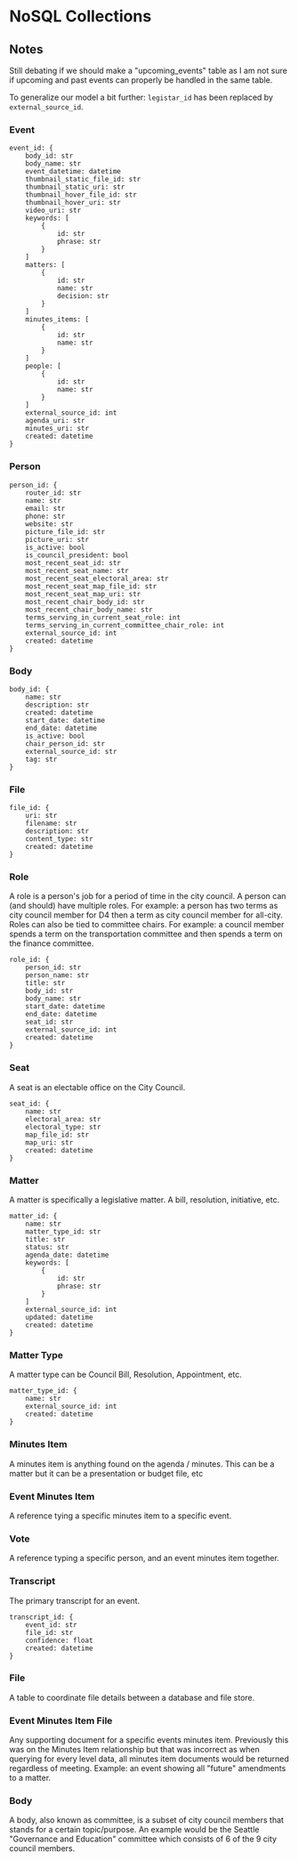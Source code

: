 # NoSQL Collections

## Notes
Still debating if we should make a "upcoming_events" table as I am not sure if upcoming and past events can properly
be handled in the same table.

To generalize our model a bit further: `legistar_id` has been replaced by `external_source_id`.

### Event
```
event_id: {
    body_id: str
    body_name: str
    event_datetime: datetime
    thumbnail_static_file_id: str
    thumbnail_static_uri: str
    thumbnail_hover_file_id: str
    thumbnail_hover_uri: str
    video_uri: str
    keywords: [
        {
            id: str
            phrase: str
        }
    ]
    matters: [
        {
            id: str
            name: str
            decision: str
        }
    ]
    minutes_items: [
        {
            id: str
            name: str
        }
    ]
    people: [
        {
            id: str
            name: str
        }
    ]
    external_source_id: int
    agenda_uri: str
    minutes_uri: str
    created: datetime
}
```

### Person
```
person_id: {
    router_id: str
    name: str
    email: str
    phone: str
    website: str
    picture_file_id: str
    picture_uri: str
    is_active: bool
    is_council_president: bool
    most_recent_seat_id: str
    most_recent_seat_name: str
    most_recent_seat_electoral_area: str
    most_recent_seat_map_file_id: str
    most_recent_seat_map_uri: str
    most_recent_chair_body_id: str
    most_recent_chair_body_name: str
    terms_serving_in_current_seat_role: int
    terms_serving_in_current_committee_chair_role: int
    external_source_id: int
    created: datetime
}
```

### Body
```
body_id: {
    name: str
    description: str
    created: datetime
    start_date: datetime
    end_date: datetime
    is_active: bool
    chair_person_id: str
    external_source_id: str
    tag: str
}
```

### File
```
file_id: {
    uri: str
    filename: str
    description: str
    content_type: str
    created: datetime
}
```

### Role
A role is a person's job for a period of time in the city council.
A person can (and should) have multiple roles.
For example: a person has two terms as city council member for D4 then a term as city council member for all-city.
Roles can also be tied to committee chairs.
For example: a council member spends a term on the transportation committee and then spends a term on the finance
committee.
```
role_id: {
    person_id: str
    person_name: str
    title: str
    body_id: str
    body_name: str
    start_date: datetime
    end_date: datetime
    seat_id: str
    external_source_id: int
    created: datetime
}
```

### Seat
A seat is an electable office on the City Council.
```
seat_id: {
    name: str
    electoral_area: str
    electoral_type: str
    map_file_id: str
    map_uri: str
    created: datetime
}
```

### Matter
A matter is specifically a legislative matter. A bill, resolution, initiative, etc.
```
matter_id: {
    name: str
    matter_type_id: str
    title: str
    status: str
    agenda_date: datetime
    keywords: [
        {
            id: str
            phrase: str
        }
    ]
    external_source_id: int
    updated: datetime
    created: datetime
}
```

### Matter Type
A matter type can be Council Bill, Resolution, Appointment, etc.
```
matter_type_id: {
    name: str
    external_source_id: int
    created: datetime
}
```

### Minutes Item
A minutes item is anything found on the agenda / minutes.
This can be a matter but it can be a presentation or budget file, etc

### Event Minutes Item
A reference tying a specific minutes item to a specific event.

### Vote
A reference typing a specific person, and an event minutes item together.

### Transcript
The primary transcript for an event.
```
transcript_id: {
    event_id: str
    file_id: str
    confidence: float
    created: datetime
}
```

### File
A table to coordinate file details between a database and file store.

### Event Minutes Item File
Any supporting document for a specific events minutes item. Previously this was on the Minutes Item relationship but
that was incorrect as when querying for every level data, all minutes item documents would be returned regardless of
meeting. Example: an event showing all "future" amendments to a matter.

### Body
A body, also known as committee, is a subset of city council members that stands for a certain topic/purpose.
An example would be the Seattle "Governance and Education" committee which consists of 6 of the 9 city council members.
